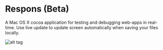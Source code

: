 Respons (Beta)
=======

A Mac OS X cocoa application for testing and debugging web-apps in real-time. Use live update to update screen automatically when saving your files locally.

![alt tag](https://raw2.github.com/johannesfag/Respons/master/screenshot.png)
